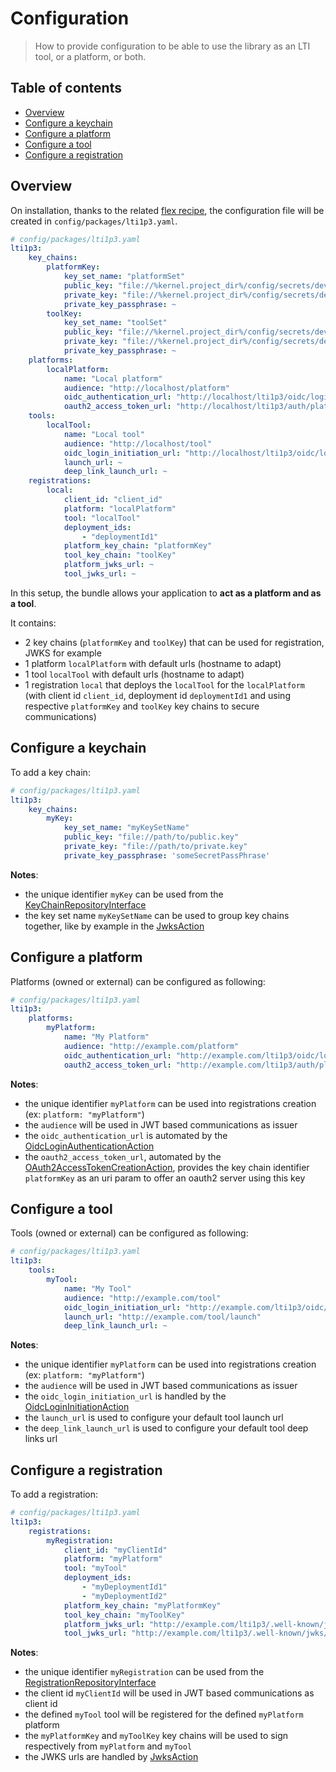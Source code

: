 # Configuration

> How to provide configuration to be able to use the library as an LTI tool, or a platform, or both.

## Table of contents

- [Overview](#overview)
- [Configure a keychain](#configure-a-keychain)
- [Configure a platform](#configure-a-platform)
- [Configure a tool](#configure-a-tool)
- [Configure a registration](#configure-a-registration)

## Overview

On installation, thanks to the related [flex recipe](https://github.com/symfony/recipes-contrib/tree/master/oat-sa/bundle-lti1p3), the configuration file will be created in `config/packages/lti1p3.yaml`.

```yaml
# config/packages/lti1p3.yaml
lti1p3:
    key_chains:
        platformKey:
            key_set_name: "platformSet"
            public_key: "file://%kernel.project_dir%/config/secrets/dev/public.key"
            private_key: "file://%kernel.project_dir%/config/secrets/dev/private.key"
            private_key_passphrase: ~
        toolKey:
            key_set_name: "toolSet"
            public_key: "file://%kernel.project_dir%/config/secrets/dev/public.key"
            private_key: "file://%kernel.project_dir%/config/secrets/dev/private.key"
            private_key_passphrase: ~
    platforms:
        localPlatform:
            name: "Local platform"
            audience: "http://localhost/platform"
            oidc_authentication_url: "http://localhost/lti1p3/oidc/login-authentication"
            oauth2_access_token_url: "http://localhost/lti1p3/auth/platformKey/token"
    tools:
        localTool:
            name: "Local tool"
            audience: "http://localhost/tool"
            oidc_login_initiation_url: "http://localhost/lti1p3/oidc/login-initiation"
            launch_url: ~
            deep_link_launch_url: ~
    registrations:
        local:
            client_id: "client_id"
            platform: "localPlatform"
            tool: "localTool"
            deployment_ids:
                - "deploymentId1"
            platform_key_chain: "platformKey"
            tool_key_chain: "toolKey"
            platform_jwks_url: ~
            tool_jwks_url: ~
```

In this setup, the bundle allows your application to **act as a platform and as a tool**.

It contains:
- 2 key chains (`platformKey` and `toolKey`) that can be used for registration, JWKS for example
- 1 platform `localPlatform` with default urls (hostname to adapt)
- 1 tool `localTool` with default urls (hostname to adapt)
- 1 registration `local` that deploys the `localTool` for the `localPlatform` (with client id `client_id`, deployment id `deploymentId1` and using respective `platformKey` and `toolKey` key chains to secure communications)

## Configure a keychain

To add a key chain:

```yaml
# config/packages/lti1p3.yaml
lti1p3:
    key_chains:
        myKey:
            key_set_name: "myKeySetName"
            public_key: "file://path/to/public.key"
            private_key: "file://path/to/private.key"
            private_key_passphrase: 'someSecretPassPhrase'
```
**Notes**:
- the unique identifier `myKey` can be used from the [KeyChainRepositoryInterface](https://github.com/oat-sa/lib-lti1p3-core/blob/master/src/Security/Key/KeyChainRepositoryInterface.php#L27)
- the key set name `myKeySetName` can be used to group key chains together, like by example in the [JwksAction](../../Action/Jwks/JwksAction.php)

## Configure a platform

Platforms (owned or external) can be configured as following:

```yaml
# config/packages/lti1p3.yaml
lti1p3:
    platforms:
        myPlatform:
            name: "My Platform"
            audience: "http://example.com/platform"
            oidc_authentication_url: "http://example.com/lti1p3/oidc/login-authentication"
            oauth2_access_token_url: "http://example.com/lti1p3/auth/platformKey/token"
```
**Notes**:
- the unique identifier `myPlatform` can be used into registrations creation (ex: `platform: "myPlatform"`)
- the `audience` will be used in JWT based communications as issuer 
- the `oidc_authentication_url` is automated by the [OidcLoginAuthenticationAction](../../Action/Platform/Message/OidcLoginAuthenticationAction.php)
- the `oauth2_access_token_url`, automated by the [OAuth2AccessTokenCreationAction](../../Action/Platform/Service/OAuth2AccessTokenCreationAction.php), provides the key chain identifier `platformKey` as an uri param to offer an oauth2 server using this key

## Configure a tool

Tools (owned or external) can be configured as following:

```yaml
# config/packages/lti1p3.yaml
lti1p3:
    tools:
        myTool:
            name: "My Tool"
            audience: "http://example.com/tool"
            oidc_login_initiation_url: "http://example.com/lti1p3/oidc/login-initiation"
            launch_url: "http://example.com/tool/launch"
            deep_link_launch_url: ~
```
**Notes**:
- the unique identifier `myPlatform` can be used into registrations creation (ex: `platform: "myPlatform"`)
- the `audience` will be used in JWT based communications as issuer 
- the `oidc_login_initiation_url` is handled by the [OidcLoginInitiationAction](../../Action/Tool/Message/OidcLoginInitiationAction.php)
- the `launch_url` is used to configure your default tool launch url
- the `deep_link_launch_url` is used to configure your default tool deep links url

## Configure a registration

To add a registration:

```yaml
# config/packages/lti1p3.yaml
lti1p3:
    registrations:
        myRegistration:
            client_id: "myClientId"
            platform: "myPlatform"
            tool: "myTool"
            deployment_ids:
                - "myDeploymentId1"
                - "myDeploymentId2"
            platform_key_chain: "myPlatformKey"
            tool_key_chain: "myToolKey"
            platform_jwks_url: "http://example.com/lti1p3/.well-known/jwks/platformSet.json"
            tool_jwks_url: "http://example.com/lti1p3/.well-known/jwks/toolSet.json"
```
**Notes**:
- the unique identifier `myRegistration` can be used from the [RegistrationRepositoryInterface](https://github.com/oat-sa/lib-lti1p3-core/blob/master/src/Registration/RegistrationRepositoryInterface.php#L27)
- the client id `myClientId` will be used in JWT based communications as client id
- the defined `myTool` tool will be registered for the defined `myPlatform` platform
- the `myPlatformKey` and `myToolKey` key chains will be used to sign respectively from `myPlatform` and `myTool`
- the JWKS urls are handled by [JwksAction](../../Action/Jwks/JwksAction.php)
